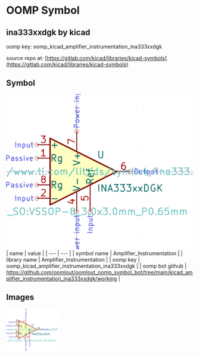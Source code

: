 # OOMP Symbol  
## ina333xxdgk  by kicad  
  
oomp key: oomp_kicad_amplifier_instrumentation_ina333xxdgk  
  
source repo at: [https://gitlab.com/kicad/libraries/kicad-symbols](https://gitlab.com/kicad/libraries/kicad-symbols)  
## Symbol  
  
[![working.png](working_600.png)](working.png)  
| name | value | 
| --- | --- | 
| symbol name | Amplifier_Instrumentation | 
| library name | Amplifier_Instrumentation | 
| oomp key | oomp_kicad_amplifier_instrumentation_ina333xxdgk | 
| oomp bot github | https://github.com/oomlout/oomlout_oomp_symbol_bot/tree/main/kicad_amplifier_instrumentation_ina333xxdgk/working | 
## Images  
  
[![working.png](working_140.png)](working.png)  
